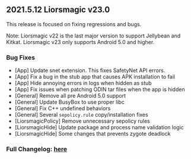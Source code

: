 ## 2021.5.12 Liorsmagic v23.0

This release is focused on fixing regressions and bugs.

Note: Liorsmagic v22 is the last major version to support Jellybean and Kitkat. Liorsmagic v23 only supports Android 5.0 and higher.

### Bug Fixes

- [App] Update snet extension. This fixes SafetyNet API errors.
- [App] Fix a bug in the stub app that causes APK installation to fail
- [App] Hide annoying errors in logs when hidden as stub
- [App] Fix issues when patching ODIN tar files when the app is hidden
- [General] Remove all pre Android 5.0 support
- [General] Update BusyBox to use proper libc
- [General] Fix C++ undefined behaviors
- [General] Several `sepolicy.rule` copy/installation fixes
- [LiorsmagicPolicy] Remove unnecessary sepolicy rules
- [LiorsmagicHide] Update package and process name validation logic
- [LiorsmagicHide] Some changes that prevents zygote deadlock

### Full Changelog: [here](https://topjohnwu.github.io/Liorsmagic/changes.html)
